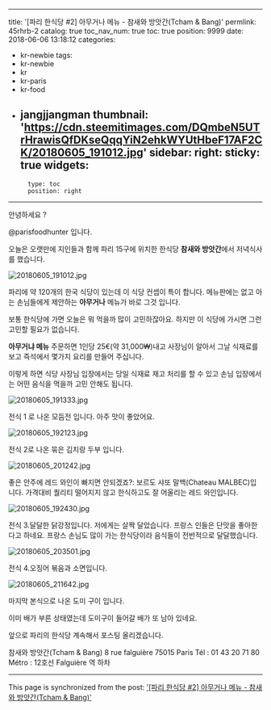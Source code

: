 
---
title: '[파리 한식당 #2] 아무거나 메뉴 - 참새와 방앗간(Tcham & Bang)'
permlink: 45rhrb-2
catalog: true
toc_nav_num: true
toc: true
position: 9999
date: 2018-06-06 13:18:12
categories:
- kr-newbie
tags:
- kr-newbie
- kr
- kr-paris
- kr-food
- jangjjangman
thumbnail: 'https://cdn.steemitimages.com/DQmbeN5UTrHrawisQfDKseQqqYiN2ehkWYUtHbeF17AF2CK/20180605_191012.jpg'
sidebar:
    right:
        sticky: true
widgets:
    -
        type: toc
        position: right
---


안녕하세요 ?

@parisfoodhunter 입니다.

오늘은 오랫만에 지인들과 함께 파리 15구에 위치한 
한식당 **참새와 방앗간**에서 저녁식사를 했습니다.

![20180605_191012.jpg](https://cdn.steemitimages.com/DQmbeN5UTrHrawisQfDKseQqqYiN2ehkWYUtHbeF17AF2CK/20180605_191012.jpg)

파리에 약 120개의 한국 식당이 있는데 이 식당 컨셉이 특이 합니다. 메뉴판에는 없고 아는 손님들에게 제안하는 **아무거나** 메뉴가 바로 그것 입니다.

보통 한식당에 가면 오늘은 뭐 먹을까 많이 고민하잖아요. 하지만 이 식당에 가시면 그런 고민할 필요가 없습니다.

**아무거냐 메뉴** 주문하면 1인당 25€(약 31,000₩)내고 사장님이 알아서 그날 식재료를 보고 즉석에서 몇가지 요리를 만들어 주십니다. 

이렇게 하면 식당 사장님 입장에서는 당일 식재료 재고 처리를 할 수 있고 손님 입장에서는 어떤 음식을 먹을까 고민 안해도 됩니다.

![20180605_191333.jpg](https://cdn.steemitimages.com/DQmNeWgRc9biY4pDdMqZfTtNMKyW2ick9fUp9pZ31nL2N48/20180605_191333.jpg)

전식 1 로 나온 모듬전 입니다.
아주 맛이 좋았어요.

![20180605_192123.jpg](https://cdn.steemitimages.com/DQmQWaWjTa6NqjDZPNgpEUrAq93YcrRb1SftXKQHRkJAhrZ/20180605_192123.jpg)

전식 2로 나온 묶은 김치랑 두부 입니다.

![20180605_201242.jpg](https://cdn.steemitimages.com/DQmWRjCUgYzAELYahY5BSpo3JoHGakPs1r829njTFLD59TR/20180605_201242.jpg)

좋은 안주에 레드 와인이 빠지면 안되겠죠?:
보르도 샤또 말백(Chateau MALBEC)입니다. 가격대비 퀄리티 떨어지지 않고 한식하고도 잘 어울리는 레드 와인입니다.

![20180605_192430.jpg](https://cdn.steemitimages.com/DQmbhixxgKo5Fd8dtLzBQhsp4gp3UJgAZ5piihLMt5CLpAH/20180605_192430.jpg)

전식 3.달달한 닭강정입니다. 저에게는 살짝 달았습니다.
프랑스 인들은 단맛을 좋아한다고 하네요. 프랑스 손님도 많이 가는 한식당이라 음식들이 전반적으로 달달했습니다.

![20180605_203501.jpg](https://cdn.steemitimages.com/DQmNgyrRq3ca3pR1CufSbCtyWQvoocNWHpZKQxKtU6SKZ79/20180605_203501.jpg)

전식 4.오징어 볶음과 소면입니다.

![20180605_211642.jpg](https://cdn.steemitimages.com/DQmZsJD8xXpXANYPHvwmk7Hko71b11Coxx5cj2jC26WxFyi/20180605_211642.jpg)

마지막 본식으로 나온 도미 구이 입니다.

이미 배가 부른 상태였는데 도미구이 들어갈 배가 또 남아 있네요.

앞으로 파리의 한식당 계속해서 포스팅 올리겠습니다.

참새와 방앗간(Tcham & Bang)
8 rue falguière
75015 Paris
Tél : 01 43 20 71 80
Métro : 12호선 Falguière 역 하차

- - -

This page is synchronized from the post: ['[파리 한식당 #2] 아무거나 메뉴 - 참새와 방앗간(Tcham & Bang)'](https://steemit.com/@parisfoodhunter/45rhrb-2)
